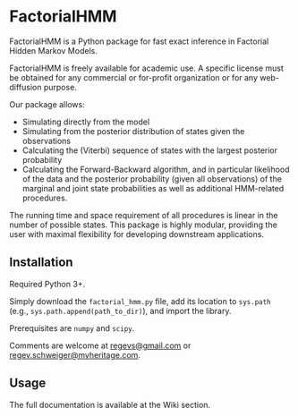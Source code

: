 # FactorialHMM

FactorialHMM is a Python package for fast exact inference in Factorial Hidden Markov Models. 

FactorialHMM is freely available for academic use. A specific license must be obtained for any commercial or for-profit organization or for any web-diffusion purpose.

Our package allows:
* Simulating directly from the model 
* Simulating from the posterior distribution of states given the observations
* Calculating the (Viterbi) sequence of states with the largest posterior probability
* Calculating the Forward-Backward algorithm, and in particular likelihood of the data and the posterior probability (given all observations) of the marginal and joint state probabilities
as well as additional HMM-related procedures.

The running time and space requirement of all procedures is linear in the number of possible states. This package is highly modular, providing the user with maximal flexibility for developing downstream applications.

## Installation

Required Python 3+.

Simply download the `factorial_hmm.py` file, add its location to `sys.path` (e.g., `sys.path.append(path_to_dir)`), and import the library.

Prerequisites are `numpy` and `scipy`.

Comments are welcome at regevs@gmail.com or regev.schweiger@myheritage.com.

## Usage

The full documentation is available at the Wiki section.
